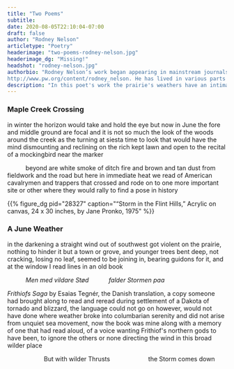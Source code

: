 ```yaml
---
title: "Two Poems"
subtitle:
date: 2020-08-05T22:10:04-07:00
draft: false
author: "Rodney Nelson"
articletype: "Poetry"
headerimage: "two-poems-rodney-nelson.jpg"
headerimage_dg: "Missing!"
headshot: "rodney-nelson.jpg"
authorbio: "Rodney Nelson’s work began appearing in mainstream journals long ago. See his page in the *Poets & Writers* directory at  
http://www.pw.org/content/rodney_nelson. He has lived in various parts of the country, working as a licensed psychiatric technician and copy editor, and now resides in the northern Great Plains. Recently published chapbook and book titles are *Canyon*, *Late & Later*,  [*Metacowboy*](https://cowboypoetrypress.com/2012/07/06/metacowboy-poems-by-rodney-nelson), [*The Western Wide*](https://threwlinebooks.wordpress.com), *Mogollon Picnic* and *Ahead of Evening*, (both from [Red Dashboard Press](http://cms.reddashboard.com)), [Hill of Better Sleep](https://www.redbirdchapbooks.com/content/rodney-nelson), *In Wait* ([Mind Bomb Press](https://www.amazon.com/Wait-Rodney-Nelson/dp/0984084274)), as well as *Felton Prairie*, *Cross Point Road*, *Billy Boy*, *Winter in Fargo*, *Hjemkomst*, *Time Tacit*, and Minded Places (all from [Middle Island Press](https://poeticaplace.wordpress.com/middle-island-press/rodney-nelson))."
description: "In this poet's work the prairie's weathers have an intimate connection to the landscape's history."
---
```


### Maple Creek Crossing

in winter the horizon would take and hold the eye
but now in June the fore and middle ground are focal
and it is not so much the look of the woods around
the creek as the turning at siesta time to look
that would have the mind dismounting and reclining on
the rich kept lawn and open to the recital of
a mockingbird near the marker

&emsp;&emsp;&emsp;beyond are white smoke
of ditch fire and brown and tan dust from fieldwork and
the road but here in immediate heat we read of
American cavalrymen and trappers that crossed
and rode on to one more important site or other
where they would rally to find a pose in history

{{% figure_dg pid="28327" caption="“Storm in the Flint Hills,” Acrylic on canvas, 24 x 30 inches, by Jane Pronko, 1975" %}}

### A June Weather

in the darkening a straight wind out of southwest got violent on the
prairie, nothing to hinder it
but a town or grove, and younger trees bent deep, not cracking, losing
no leaf, seemed to be
joining in, bearing guidons for it, and at the window I read lines in an
old book

&emsp;&emsp;&emsp;*Men med vildare Stød*
&emsp;&emsp;&emsp;*falder Stormen paa*

*Frithiofs Saga* by Esaias Tegnér, the Danish translation, a copy
someone had brought along to
read and reread during settlement of a Dakota of tornado and blizzard,
the language could not go
on however, would not have done where weather broke into columbarian
serenity and did not
arise from unquiet sea movement, now the book was mine along with a
memory of one that had
read aloud, of a voice wanting Frithiof's northern gods to have been, to
ignore the others or none
directing the wind in this broad wilder place

&emsp;&emsp;&emsp;&emsp;&emsp;&emsp;But with wilder Thrusts
&emsp;&emsp;&emsp;&emsp;&emsp;&emsp;the Storm comes down
